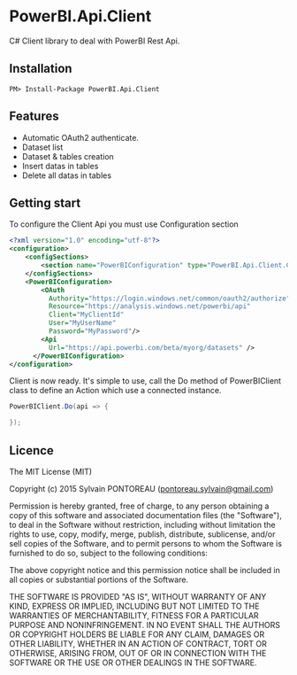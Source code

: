 PowerBI.Api.Client
=======

C# Client library to deal with PowerBI Rest Api.



## Installation

```
PM> Install-Package PowerBI.Api.Client
```

## Features

  * Automatic OAuth2 authenticate.
  * Dataset list
  * Dataset & tables creation
  * Insert datas in tables
  * Delete all datas in tables



## Getting start

To configure the Client Api you must use Configuration section

```xml
<?xml version="1.0" encoding="utf-8"?>
<configuration>
	<configSections>
		<section name="PowerBIConfiguration" type="PowerBI.Api.Client.Configuration.PowerBIConfiguration, PowerBI.Api.Client, Version=1.0.0.0"/>
	</configSections>
	<PowerBIConfiguration>
	    <OAuth
	      Authority="https://login.windows.net/common/oauth2/authorize" 
	      Resource="https://analysis.windows.net/powerbi/api"
	      Client="MyClientId" 
      	  User="MyUserName" 
      	  Password="MyPassword"/>
	    <Api 
	      Url="https://api.powerbi.com/beta/myorg/datasets" />
	  </PowerBIConfiguration>
</configuration>
```

Client is now ready. It's simple to use, call the Do method of PowerBIClient class to define an Action which use a connected instance.

```csharp
PowerBIClient.Do(api => {

});
```



## Licence

The MIT License (MIT)

Copyright (c) 2015 Sylvain PONTOREAU (pontoreau.sylvain@gmail.com)

Permission is hereby granted, free of charge, to any person obtaining a copy of
this software and associated documentation files (the "Software"), to deal in
the Software without restriction, including without limitation the rights to
use, copy, modify, merge, publish, distribute, sublicense, and/or sell copies of
the Software, and to permit persons to whom the Software is furnished to do so,
subject to the following conditions:

The above copyright notice and this permission notice shall be included in all
copies or substantial portions of the Software.

THE SOFTWARE IS PROVIDED "AS IS", WITHOUT WARRANTY OF ANY KIND, EXPRESS OR
IMPLIED, INCLUDING BUT NOT LIMITED TO THE WARRANTIES OF MERCHANTABILITY, FITNESS
FOR A PARTICULAR PURPOSE AND NONINFRINGEMENT. IN NO EVENT SHALL THE AUTHORS OR
COPYRIGHT HOLDERS BE LIABLE FOR ANY CLAIM, DAMAGES OR OTHER LIABILITY, WHETHER
IN AN ACTION OF CONTRACT, TORT OR OTHERWISE, ARISING FROM, OUT OF OR IN
CONNECTION WITH THE SOFTWARE OR THE USE OR OTHER DEALINGS IN THE SOFTWARE.



